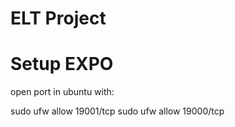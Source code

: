 # ELT Project


# Setup EXPO

open port in ubuntu with:

sudo ufw allow 19001/tcp
sudo ufw allow 19000/tcp



